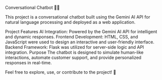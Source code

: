 Conversational Chatbot 🤖💬

This project is a conversational chatbot built using the Gemini AI API for natural language processing and deployed as a web application.

Project Features
AI Integration: Powered by the Gemini AI API for intelligent and dynamic responses.
Frontend Development:
HTML, CSS, and JavaScript were used to design an interactive and user-friendly interface.
Backend Framework:
Flask was utilized for server-side logic and API integration.
Purpose
The chatbot is designed to simulate human-like interactions, automate customer support, and provide personalized responses in real-time.

Feel free to explore, use, or contribute to the project! 🚀
